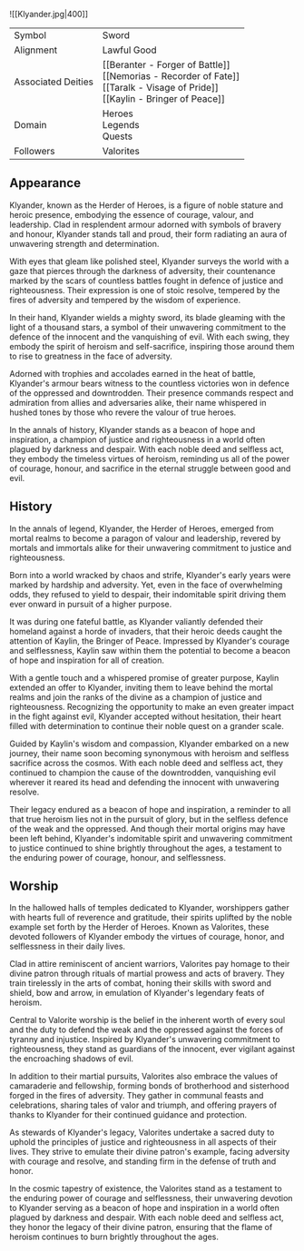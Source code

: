![[Klyander.jpg|400]]

|                    |                                                                                                                                      |
| ------------------ | ------------------------------------------------------------------------------------------------------------------------------------ |
| Symbol             | Sword                                                                                                                                |
| Alignment          | Lawful Good                                                                                                                          |
| Associated Deities | [[Beranter - Forger of  Battle]]<br>[[Nemorias - Recorder of Fate]]<br>[[Taralk - Visage of Pride]]<br>[[Kaylin - Bringer of Peace]] |
| Domain             | Heroes<br>Legends<br>Quests                                                                                                          |
| Followers          | Valorites                                                                                                                            |

## Appearance

Klyander, known as the Herder of Heroes, is a figure of noble stature and heroic presence, embodying the essence of courage, valour, and leadership. Clad in resplendent armour adorned with symbols of bravery and honour, Klyander stands tall and proud, their form radiating an aura of unwavering strength and determination.

With eyes that gleam like polished steel, Klyander surveys the world with a gaze that pierces through the darkness of adversity, their countenance marked by the scars of countless battles fought in defence of justice and righteousness. Their expression is one of stoic resolve, tempered by the fires of adversity and tempered by the wisdom of experience.

In their hand, Klyander wields a mighty sword, its blade gleaming with the light of a thousand stars, a symbol of their unwavering commitment to the defence of the innocent and the vanquishing of evil. With each swing, they embody the spirit of heroism and self-sacrifice, inspiring those around them to rise to greatness in the face of adversity.

Adorned with trophies and accolades earned in the heat of battle, Klyander's armour bears witness to the countless victories won in defence of the oppressed and downtrodden. Their presence commands respect and admiration from allies and adversaries alike, their name whispered in hushed tones by those who revere the valour of true heroes.

In the annals of history, Klyander stands as a beacon of hope and inspiration, a champion of justice and righteousness in a world often plagued by darkness and despair. With each noble deed and selfless act, they embody the timeless virtues of heroism, reminding us all of the power of courage, honour, and sacrifice in the eternal struggle between good and evil.

## History

In the annals of legend, Klyander, the Herder of Heroes, emerged from mortal realms to become a paragon of valour and leadership, revered by mortals and immortals alike for their unwavering commitment to justice and righteousness.

Born into a world wracked by chaos and strife, Klyander's early years were marked by hardship and adversity. Yet, even in the face of overwhelming odds, they refused to yield to despair, their indomitable spirit driving them ever onward in pursuit of a higher purpose.

It was during one fateful battle, as Klyander valiantly defended their homeland against a horde of invaders, that their heroic deeds caught the attention of Kaylin, the Bringer of Peace. Impressed by Klyander's courage and selflessness, Kaylin saw within them the potential to become a beacon of hope and inspiration for all of creation.

With a gentle touch and a whispered promise of greater purpose, Kaylin extended an offer to Klyander, inviting them to leave behind the mortal realms and join the ranks of the divine as a champion of justice and righteousness. Recognizing the opportunity to make an even greater impact in the fight against evil, Klyander accepted without hesitation, their heart filled with determination to continue their noble quest on a grander scale.

Guided by Kaylin's wisdom and compassion, Klyander embarked on a new journey, their name soon becoming synonymous with heroism and selfless sacrifice across the cosmos. With each noble deed and selfless act, they continued to champion the cause of the downtrodden, vanquishing evil wherever it reared its head and defending the innocent with unwavering resolve.

Their legacy endured as a beacon of hope and inspiration, a reminder to all that true heroism lies not in the pursuit of glory, but in the selfless defence of the weak and the oppressed. And though their mortal origins may have been left behind, Klyander's indomitable spirit and unwavering commitment to justice continued to shine brightly throughout the ages, a testament to the enduring power of courage, honour, and selflessness.

## Worship

In the hallowed halls of temples dedicated to Klyander, worshippers gather with hearts full of reverence and gratitude, their spirits uplifted by the noble example set forth by the Herder of Heroes. Known as Valorites, these devoted followers of Klyander embody the virtues of courage, honor, and selflessness in their daily lives.

Clad in attire reminiscent of ancient warriors, Valorites pay homage to their divine patron through rituals of martial prowess and acts of bravery. They train tirelessly in the arts of combat, honing their skills with sword and shield, bow and arrow, in emulation of Klyander's legendary feats of heroism.

Central to Valorite worship is the belief in the inherent worth of every soul and the duty to defend the weak and the oppressed against the forces of tyranny and injustice. Inspired by Klyander's unwavering commitment to righteousness, they stand as guardians of the innocent, ever vigilant against the encroaching shadows of evil.

In addition to their martial pursuits, Valorites also embrace the values of camaraderie and fellowship, forming bonds of brotherhood and sisterhood forged in the fires of adversity. They gather in communal feasts and celebrations, sharing tales of valor and triumph, and offering prayers of thanks to Klyander for their continued guidance and protection.

As stewards of Klyander's legacy, Valorites undertake a sacred duty to uphold the principles of justice and righteousness in all aspects of their lives. They strive to emulate their divine patron's example, facing adversity with courage and resolve, and standing firm in the defense of truth and honor.

In the cosmic tapestry of existence, the Valorites stand as a testament to the enduring power of courage and selflessness, their unwavering devotion to Klyander serving as a beacon of hope and inspiration in a world often plagued by darkness and despair. With each noble deed and selfless act, they honor the legacy of their divine patron, ensuring that the flame of heroism continues to burn brightly throughout the ages.